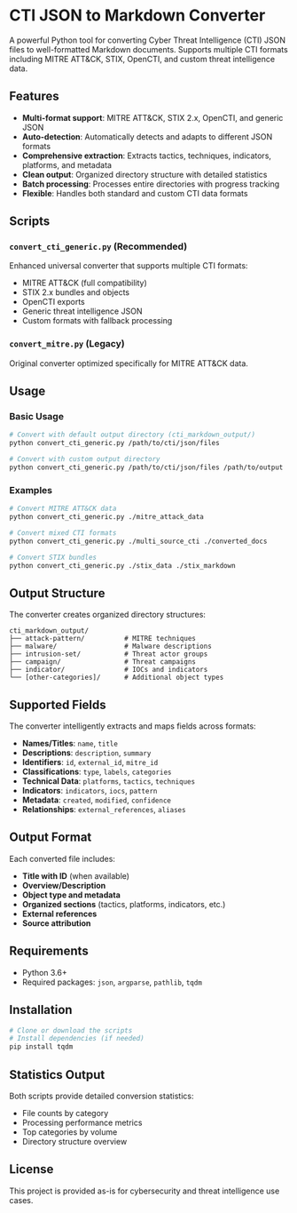 # CTI JSON to Markdown Converter

A powerful Python tool for converting Cyber Threat Intelligence (CTI) JSON files to well-formatted Markdown documents. Supports multiple CTI formats including MITRE ATT&CK, STIX, OpenCTI, and custom threat intelligence data.

## Features

- **Multi-format support**: MITRE ATT&CK, STIX 2.x, OpenCTI, and generic JSON
- **Auto-detection**: Automatically detects and adapts to different JSON formats
- **Comprehensive extraction**: Extracts tactics, techniques, indicators, platforms, and metadata
- **Clean output**: Organized directory structure with detailed statistics
- **Batch processing**: Processes entire directories with progress tracking
- **Flexible**: Handles both standard and custom CTI data formats

## Scripts

### `convert_cti_generic.py` (Recommended)
Enhanced universal converter that supports multiple CTI formats:
- MITRE ATT&CK (full compatibility)
- STIX 2.x bundles and objects
- OpenCTI exports
- Generic threat intelligence JSON
- Custom formats with fallback processing

### `convert_mitre.py` (Legacy)
Original converter optimized specifically for MITRE ATT&CK data.

## Usage

### Basic Usage
```bash
# Convert with default output directory (cti_markdown_output/)
python convert_cti_generic.py /path/to/cti/json/files

# Convert with custom output directory
python convert_cti_generic.py /path/to/cti/json/files /path/to/output
```

### Examples
```bash
# Convert MITRE ATT&CK data
python convert_cti_generic.py ./mitre_attack_data

# Convert mixed CTI formats
python convert_cti_generic.py ./multi_source_cti ./converted_docs

# Convert STIX bundles
python convert_cti_generic.py ./stix_data ./stix_markdown
```

## Output Structure

The converter creates organized directory structures:
```
cti_markdown_output/
├── attack-pattern/          # MITRE techniques
├── malware/                 # Malware descriptions
├── intrusion-set/           # Threat actor groups  
├── campaign/                # Threat campaigns
├── indicator/               # IOCs and indicators
└── [other-categories]/      # Additional object types
```

## Supported Fields

The converter intelligently extracts and maps fields across formats:

- **Names/Titles**: `name`, `title`
- **Descriptions**: `description`, `summary`
- **Identifiers**: `id`, `external_id`, `mitre_id`
- **Classifications**: `type`, `labels`, `categories`
- **Technical Data**: `platforms`, `tactics`, `techniques`
- **Indicators**: `indicators`, `iocs`, `pattern`
- **Metadata**: `created`, `modified`, `confidence`
- **Relationships**: `external_references`, `aliases`

## Output Format

Each converted file includes:
- **Title with ID** (when available)
- **Overview/Description**
- **Object type and metadata**
- **Organized sections** (tactics, platforms, indicators, etc.)
- **External references**
- **Source attribution**

## Requirements
- Python 3.6+
- Required packages: `json`, `argparse`, `pathlib`, `tqdm`

## Installation
```bash
# Clone or download the scripts
# Install dependencies (if needed)
pip install tqdm
```

## Statistics Output

Both scripts provide detailed conversion statistics:
- File counts by category
- Processing performance metrics
- Top categories by volume
- Directory structure overview

## License
This project is provided as-is for cybersecurity and threat intelligence use cases.
